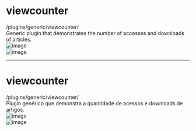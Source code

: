 # viewcounter <br>

/plugins/generic/viewcounter/ <br>
Generic plugin that demonstrates the number of accesses and downloads of articles.<br>
![image](https://user-images.githubusercontent.com/114300053/233987112-87820ba6-3649-40e7-8197-d97b8afda79f.png)<br>
![image](https://user-images.githubusercontent.com/114300053/233987211-2c270bc6-69e5-4f76-b244-59a39f2919e5.png)




<hr>

# viewcounter <br>

/plugins/generic/viewcounter/ <br>
Plugin genérico que demonstra a quantidade de acessos e downloads de artigos.<br>
![image](https://user-images.githubusercontent.com/114300053/233987112-87820ba6-3649-40e7-8197-d97b8afda79f.png)<br>
![image](https://user-images.githubusercontent.com/114300053/233987211-2c270bc6-69e5-4f76-b244-59a39f2919e5.png)

